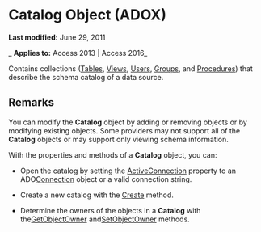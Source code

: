 
# Catalog Object (ADOX)

 **Last modified:** June 29, 2011

 _ **Applies to:** Access 2013 | Access 2016_



Contains collections ([Tables](07bc0541-c528-1c25-c8c4-05736836eda3.md), [Views](8d0f9517-4be1-be9c-d4cd-6d50cd5a8983.md), [Users](bc61c862-1637-02e7-4b56-5ad984bdbcb0.md), [Groups](9aec57df-bc5c-f9b3-5aec-e7e7efa47ba8.md), and [Procedures](e1ca53ad-1213-b514-e015-e18c2ab15e23.md)) that describe the schema catalog of a data source.

## Remarks

You can modify the  **Catalog** object by adding or removing objects or by modifying existing objects. Some providers may not support all of the **Catalog** objects or may support only viewing schema information.

With the properties and methods of a  **Catalog** object, you can:


- Open the catalog by setting the [ActiveConnection](c1d90eca-9d62-4d7e-c275-5094e914ecb4.md) property to an ADO[Connection](c16023aa-0321-2513-ee71-255d6ffba03d.md) object or a valid connection string.
    
- Create a new catalog with the [Create](d4072ee7-a0b9-7780-7be0-1d64b42b437c.md) method.
    
- Determine the owners of the objects in a  **Catalog** with the[GetObjectOwner](716dd49a-8663-3f7a-32a3-0be353aea506.md) and[SetObjectOwner](http://msdn.microsoft.com/library/22c5d2d9-c7b2-3c3a-0b1f-a2e5bc46395c%28Office.15%29.aspx) methods.
    
